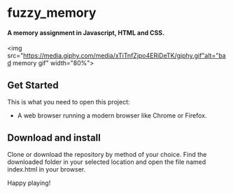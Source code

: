 # fuzzy_memory

#### A memory assignment in Javascript, HTML and CSS.

<img src="https://media.giphy.com/media/xTiTnfZjpo4ERiDeTK/giphy.gif"alt="bad memory gif" width="80%">

## Get Started

This is what you need to open this project:

- A web browser running a modern browser like Chrome or Firefox.

## Download and install

Clone or download the repository by method of your choice.
Find the downloaded folder in your selected location and open the file named index.html in your browser.

Happy playing!

